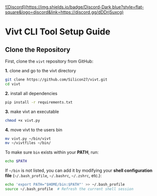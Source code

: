 [![Discord](https://img.shields.io/badge/Discord-Dark blue?style=flat-square&logo=discord&link=https://discord.gg/dDDrjSuxcg)](https://discord.gg/dDDrjSuxcg)

# Vivt CLI Tool Setup Guide

## Clone the Repository

First, clone the `vivt` repository from GitHub:

**1.** clone and go to the vivt directory
```sh
git clone https://github.com/Silicon27/vivt.git
cd vivt
```
**2.** install all dependencies 
```sh
pip install -r requirements.txt
```
**3.** make vivt an executable
```sh
chmod +x vivt.py
```
**4.** move vivt to the users bin
```sh
mv vivt.py ~/bin/vivt
mv ~/vivtfiles ~/bin/
```

To make sure `bin` exists within your **PATH**, run:
```sh
echo $PATH
```

If `~/bin` is not listed, you can add it by modifying your **shell configuration file** (`~/.bash_profile`, `~/.bashrc`, `~/.zshrc`, etc.):
```sh
echo 'export PATH="$HOME/bin:$PATH"' >> ~/.bash_profile
source ~/.bash_profile  # Refresh the current shell session
```

